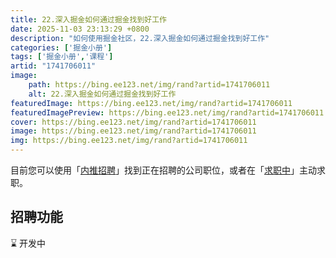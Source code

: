 ```yaml
---
title: 22.深入掘金如何通过掘金找到好工作
date: 2025-11-03 23:13:29 +0800
description: "如何使用掘金社区，22.深入掘金如何通过掘金找到好工作"
categories: ['掘金小册']
tags: ['掘金小册','课程']
artid: "1741706011"
image:
    path: https://bing.ee123.net/img/rand?artid=1741706011
    alt: 22.深入掘金如何通过掘金找到好工作
featuredImage: https://bing.ee123.net/img/rand?artid=1741706011
featuredImagePreview: https://bing.ee123.net/img/rand?artid=1741706011
cover: https://bing.ee123.net/img/rand?artid=1741706011
image: https://bing.ee123.net/img/rand?artid=1741706011
img: https://bing.ee123.net/img/rand?artid=1741706011
---
```




目前您可以使用「[内推招聘](https://juejin.cn/topic/6819970850532360206)」找到正在招聘的公司职位，或者在「[求职中](https://juejin.cn/topic/6824710203426996238)」主动求职。

## 招聘功能

⌛️ 开发中
